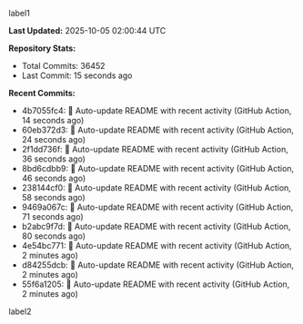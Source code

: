 
label1 
<!-- ACTIVITY_START -->
**Last Updated:** 2025-10-05 02:00:44 UTC

**Repository Stats:**
- Total Commits: 36452
- Last Commit: 15 seconds ago

**Recent Commits:**
- 4b7055fc4: 🤖 Auto-update README with recent activity (GitHub Action, 14 seconds ago)
- 60eb372d3: 🤖 Auto-update README with recent activity (GitHub Action, 24 seconds ago)
- 2f1dd736f: 🤖 Auto-update README with recent activity (GitHub Action, 36 seconds ago)
- 8bd6cdbb9: 🤖 Auto-update README with recent activity (GitHub Action, 46 seconds ago)
- 238144cf0: 🤖 Auto-update README with recent activity (GitHub Action, 58 seconds ago)
- 9469a067c: 🤖 Auto-update README with recent activity (GitHub Action, 71 seconds ago)
- b2abc9f7d: 🤖 Auto-update README with recent activity (GitHub Action, 80 seconds ago)
- 4e54bc771: 🤖 Auto-update README with recent activity (GitHub Action, 2 minutes ago)
- d84255dcb: 🤖 Auto-update README with recent activity (GitHub Action, 2 minutes ago)
- 55f6a1205: 🤖 Auto-update README with recent activity (GitHub Action, 2 minutes ago)
<!-- ACTIVITY_END -->

label2
